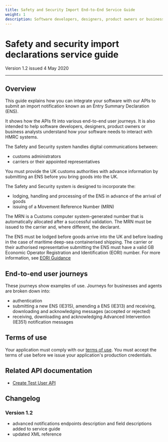```yaml
---
title: Safety and Security Import End-to-End Service Guide
weight: 1
description: Software developers, designers, product owners or business analysts.
---
```


# Safety and security import declarations service guide

Version 1.2 issued 4 May 2020
***

## Overview
 
This guide explains how you can integrate your software with our APIs to submit an import notification known as an Entry Summary Declaration (ENS).

It shows how the APIs fit into various end-to-end user journeys. It is also intended to help software developers, designers, product owners or business analysts understand how your software needs to interact with HMRC systems.

The Safety and Security system handles digital communications between:

* customs administrators
* carriers or their appointed representatives

You must provide the UK customs authorities with advance information by submitting an ENS before you bring goods into the UK.

The Safety and Security system is designed to incorporate the:

* lodging, handling and processing of the ENS in advance of the arrival of goods
* issuing of a Movement Reference Number (MRN)

The MRN is a Customs computer system-generated number that is automatically allocated after a successful validation. The MRN must be issued to the carrier and, where different, the declarant.

The ENS must be lodged before goods arrive into the UK and before loading in the case of maritime deep-sea containerised shipping.
The carrier or their authorised representative submitting the ENS must have a valid GB Economic Operator Registration and Identification (EORI) number.  For more information, see [EORI Guidance](https://www.gov.uk/eori)</br>
 
## End-to-end user journeys

These journeys show examples of use. Journeys for businesses and agents are broken down into:

* authentication
* submitting a new ENS (IE315), amending a ENS (IE313) and receiving, downloading and acknowledging messages (accepted or rejected)
* receiving, downloading and acknowledging Advanced Intervention (IE351) notification messages

## Terms of use

Your application must comply with our [terms of use](https://developer.service.hmrc.gov.uk/api-documentation/docs/terms-of-use). You must accept the terms of use before we issue your application's production credentials.

## Related API documentation
<!--- Section owner: MTD Programme --->

* [Create Test User API](https://developer.service.hmrc.gov.uk/api-documentation/docs/api/service/api-platform-test-user/1.0)


<!-- add the change log here -->
## Changelog

### Version 1.2

* advanced notifications endpoints description and field descriptions added to service guide
* updated XML reference
 
